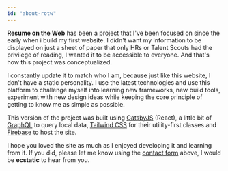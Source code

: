 ```yaml
---
id: "about-rotw"
---
```


**Resume on the Web** has been a project that I've been focused on since the early when i build my first website. I didn't want my information to be displayed on just a sheet of paper that only HRs or Talent Scouts had the privilege of reading, I wanted it to be accessible to everyone. And that's how this project was conceptualized.

I constantly update it to match who I am, because just like this website, I don't have a static personality. I use the latest technologies and use this platform to challenge myself into learning new frameworks, new build tools, experiment with new design ideas while keeping the core principle of getting to know me as simple as possible.

This version of the project was built using [GatsbyJS](https://www.gatsbyjs.org/) (React), a little bit of [GraphQL](https://graphql.org/) to query local data, [Tailwind CSS](https://tailwindcss.com/) for their utility-first classes and [Firebase](https://firebase.google.com/) to host the site.

I hope you loved the site as much as I enjoyed developing it and learning from it. If you did, please let me know using the [contact form](#contact) above, I would be **ecstatic** to hear from you.

<!-- If you would like to peek around the code and see what makes this website tick, the complete source code can be found on [GitHub](#). You can even edit it to make your own version of the site, as this project is <span title="Yes, that's a real word." class="underline">copylefted</span> under the permissive [MIT License](#). -->
